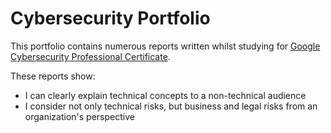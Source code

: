 # Cybersecurity Portfolio

This portfolio contains numerous reports written whilst studying for [Google Cybersecurity Professional Certificate](https://www.coursera.org/google-certificates/cybersecurity-certificate). 

These reports show:
* I can clearly explain technical concepts to a non-technical audience
* I consider not only technical risks, but business and legal risks from an organization's perspective
